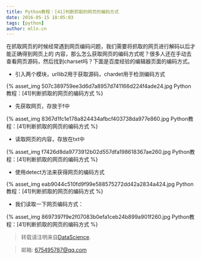 ```yaml
---
title: Python教程：[41]判断抓取的网页的编码方式
date: 2016-05-15 18:05:03
tags: [python]
author: mlln.cn
---
```

在抓取网页的时候经常遇到网页编码问题，我们需要将抓取的网页进行解码以后才能正确得到网页上的 内容，那么怎么获取网页的编码方式呢？很多人还在手动去查看网页源码，然后找到charset吗？下面是百度经验的编辑器页面的编码方式。

- 引入两个模块，urllib2用于获取源码，chardet用于检测编码方式

{% asset_img 507c389759ee3d6d7a8957d741166d224f4ade24.jpg Python教程：[41]判断抓取的网页的编码方式 %}

- 先获取网页，存放于f中

{% asset_img 8367d1fc1e178a824434afbcf403738da977e860.jpg Python教程：[41]判断抓取的网页的编码方式 %}

- 读取网页的内容，存放在txt中

{% asset_img f7426d8da9773912b02d557dfa198618367ae260.jpg Python教程：[41]判断抓取的网页的编码方式 %}

- 使用detect方法来获得网页的编码方式

{% asset_img eab9044c510fd9f99e588575272dd42a2834a424.jpg Python教程：[41]判断抓取的网页的编码方式 %}

- 我们读取一下网页编码方式：

{% asset_img 8697397f9e2f07083b0efa1ceb24b899a901f260.jpg Python教程：[41]判断抓取的网页的编码方式 %}

> 转载请注明来自[DataScience](http://mlln.cn).

> 邮箱: 675495787@qq.com 
